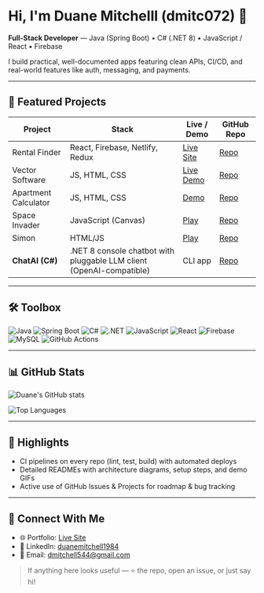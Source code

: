 # Hi, I'm Duane Mitchelll (dmitc072) 👋

**Full-Stack Developer** — Java (Spring Boot) • C# (.NET 8) • JavaScript / React • Firebase  

I build practical, well-documented apps featuring clean APIs, CI/CD, and real-world features like auth, messaging, and payments.

---

## 📌 Featured Projects

| Project           | Stack                         | Live / Demo                                           | GitHub Repo                                            |
|------------------|-------------------------------|-------------------------------------------------------|--------------------------------------------------------|
| Rental Finder     | React, Firebase, Netlify, Redux | [Live Site](https://nimble-babka-52d07d.netlify.app) | [Repo](https://github.com/dmitc072/final-project-airbnb) |
| Vector Software   | JS, HTML, CSS                 | [Live Demo](https://dmitc072.github.io/Vector-Software/) | [Repo](https://github.com/dmitc072/Vector-Software)     |
| Apartment Calculator | JS, HTML, CSS             | [Demo](https://dmitc072.github.io/Apartment-Calculator/) | [Repo](https://github.com/dmitc072/Apartment-Calculator) |
| Space Invader     | JavaScript (Canvas)           | [Play](https://dmitc072.github.io/Space-Invader/)     | [Repo](https://github.com/dmitc072/Space-Invader)      |
| Simon             | HTML/JS                       | [Play](https://dmitc072.github.io/Simon/)             | [Repo](https://github.com/dmitc072/Simon)              |
| **ChatAI (C#)** | .NET 8 console chatbot with pluggable LLM client (OpenAI-compatible) | CLI app | [Repo](https://github.com/dmitc072/csharp-chatbot) |

---

## 🛠 Toolbox  

![Java](https://img.shields.io/badge/Java-ED8B00?style=for-the-badge&logo=openjdk&logoColor=white)
![Spring Boot](https://img.shields.io/badge/Spring%20Boot-6DB33F?style=for-the-badge&logo=springboot&logoColor=white)
![C#](https://img.shields.io/badge/C%23-239120?style=for-the-badge&logo=c-sharp&logoColor=white)
![.NET](https://img.shields.io/badge/.NET-512BD4?style=for-the-badge&logo=dotnet&logoColor=white)
![JavaScript](https://img.shields.io/badge/JavaScript-F7DF1E?style=for-the-badge&logo=javascript&logoColor=black)
![React](https://img.shields.io/badge/React-20232A?style=for-the-badge&logo=react&logoColor=61DAFB)
![Firebase](https://img.shields.io/badge/Firebase-FFCA28?style=for-the-badge&logo=firebase&logoColor=black)
![MySQL](https://img.shields.io/badge/MySQL-005C84?style=for-the-badge&logo=mysql&logoColor=white)
![GitHub Actions](https://img.shields.io/badge/GitHub%20Actions-2088FF?style=for-the-badge&logo=githubactions&logoColor=white)

---

## 📊 GitHub Stats  

![Duane's GitHub stats](https://github-readme-stats.vercel.app/api?username=dmitc072&show_icons=true&theme=tokyonight)  

![Top Languages](https://github-readme-stats.vercel.app/api/top-langs/?username=dmitc072&layout=compact&theme=tokyonight)

---

## 🌟 Highlights

- CI pipelines on every repo (lint, test, build) with automated deploys  
- Detailed READMEs with architecture diagrams, setup steps, and demo GIFs  
- Active use of GitHub Issues & Projects for roadmap & bug tracking  

---

## 🤝 Connect With Me

- 🌐 Portfolio: [Live Site](https://nimble-babka-52d07d.netlify.app)  
- 💼 LinkedIn: [duanemitchell1984](https://www.linkedin.com/in/duanemitchell1984)  
- 📧 Email: dmitchell544@gmail.com  

> If anything here looks useful — ⭐ the repo, open an issue, or just say hi!
